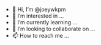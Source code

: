 - 👋 Hi, I’m @joeywkpm
- 👀 I’m interested in ...
- 🌱 I’m currently learning ...
- 💞️ I’m looking to collaborate on ...
- 📫 How to reach me ...

<!---
joeywkpm/joeywkpm is a ✨ special ✨ repository because its `README.md` (this file) appears on your GitHub profile.
You can click the Preview link to take a look at your changes.
--->

